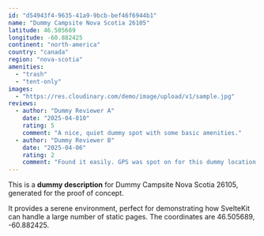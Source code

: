 ```yaml
---
id: "d54943f4-9635-41a9-9bcb-bef46f6944b1"
name: "Dummy Campsite Nova Scotia 26105"
latitude: 46.505689
longitude: -60.882425
continent: "north-america"
country: "canada"
region: "nova-scotia"
amenities:
  - "trash"
  - "tent-only"
images:
  - "https://res.cloudinary.com/demo/image/upload/v1/sample.jpg"
reviews:
  - author: "Dummy Reviewer A"
    date: "2025-04-010"
    rating: 5
    comment: "A nice, quiet dummy spot with some basic amenities."
  - author: "Dummy Reviewer B"
    date: "2025-04-06"
    rating: 2
    comment: "Found it easily. GPS was spot on for this dummy location."
---
```


This is a **dummy description** for Dummy Campsite Nova Scotia 26105, generated for the proof of concept.

It provides a serene environment, perfect for demonstrating how SvelteKit can handle a large number of static pages. The coordinates are 46.505689, -60.882425.

